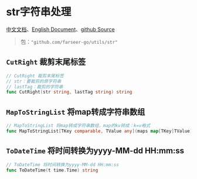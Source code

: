 # str字符串处理
[中文文档](https://farseer-go.github.io/doc/)、[English Document](https://farseer-go.github.io/doc/#/en-us/)、[github Source](https://github.com/farseer-go/utils)

> 包：`"github.com/farseer-go/utils/str"`

## `CutRight` 裁剪末尾标签
```go
// CutRight 裁剪末尾标签
// str：要裁剪的原字符串
// lastTag：裁剪的字符串
func CutRight(str string, lastTag string) string
```

## `MapToStringList` 将map转成字符串数组
```go
// MapToStringList 将map转成字符串数组，map的kv转成：k=v格式
func MapToStringList[TKey comparable, TValue any](maps map[TKey]TValue) []string
```

## `ToDateTime` 将时间转换为yyyy-MM-dd HH:mm:ss
```go
// ToDateTime 将时间转换为yyyy-MM-dd HH:mm:ss
func ToDateTime(t time.Time) string
```